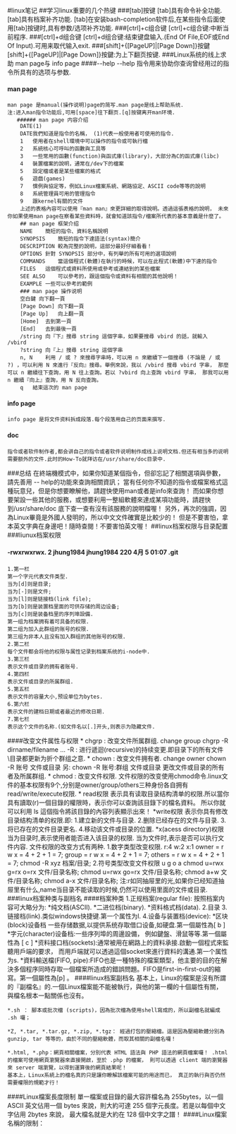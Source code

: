 #linux笔记
##学习linux重要的几个热键
###[tab]按键
	[tab]具有命令补全功能.
	[tab]具有档案补齐功能.
	[tab]在安装bash-completion软件后,在某些指令后面使用[tab]按键时,具有参数/选项补齐功能.
###[ctrl]+c组合键
	[ctrl]+c组合键:中断当前程序.
###[ctrl]+d组合键
	[ctrl]+d组合键:结束键盘输入.(End Of File,EOF或End Of Input).可用来取代输入exit.
###[shift]+{[PageUP]|[Page Down]}按鍵
	[shift]+{[PageUP]|[Page Down]}按鍵:为上下翻页按键.
###Linux系统的线上求助 man page与 info page
####--help
	--help 指令用来协助你查询曾经用过的指令所具有的选项与参数.
#### man page
	man page 是manual(操作说明)page的简写.man page是线上帮助系统.
	注:进入man指令功能后,可用[space]往下翻页.[q]按键离开man环境.
	   ###### man page 内容介绍
		DATE(1)
		DATE我們知道是指令的名稱， (1)代表一般使用者可使用的指令.
		1	使用者在shell環境中可以操作的指令或可執行檔
		2	系統核心可呼叫的函數與工具等
		3	一些常用的函數(function)與函式庫(library)，大部分為C的函式庫(libc)
		4	裝置檔案的說明，通常在/dev下的檔案
		5	設定檔或者是某些檔案的格式
		6	遊戲(games)
		7	慣例與協定等，例如Linux檔案系統、網路協定、ASCII code等等的說明
		8	系統管理員可用的管理指令
		9	跟kernel有關的文件
		上述的表格內容可以使用『man man』來更詳細的取得說明。透過這張表格的說明， 未來你如果使用man page在察看某些資料時，就會知道該指令/檔案所代表的基本意義是什麼了。 
		## man page 框架介绍
		NAME	簡短的指令、資料名稱說明
		SYNOPSIS	簡短的指令下達語法(syntax)簡介
		DESCRIPTION	較為完整的說明，這部分最好仔細看看！
		OPTIONS	針對 SYNOPSIS 部分中，有列舉的所有可用的選項說明
		COMMANDS	當這個程式(軟體)在執行的時候，可以在此程式(軟體)中下達的指令
		FILES	這個程式或資料所使用或參考或連結到的某些檔案
		SEE ALSO	可以參考的，跟這個指令或資料有相關的其他說明！
		EXAMPLE	一些可以參考的範例
		### man page 操作说明
		空白鍵	向下翻一頁
		[Page Down]	向下翻一頁
		[Page Up]	向上翻一頁
		[Home]	去到第一頁
		[End]	去到最後一頁
		/string	向『下』搜尋 string 這個字串，如果要搜尋 vbird 的話，就輸入 /vbird
		?string	向『上』搜尋 string 這個字串
		n, N	利用 / 或 ? 來搜尋字串時，可以用 n 來繼續下一個搜尋 (不論是 / 或 ?) ，可以利用 N 來進行『反向』搜尋。舉例來說，我以 /vbird 搜尋 vbird 字串， 那麼可以 n 繼續往下查詢，用 N 往上查詢。若以 ?vbird 向上查詢 vbird 字串， 那我可以用 n 繼續『向上』查詢，用 N 反向查詢。
		q	結束這次的 man page
#### info page
	info page 是将文件资料拆成段落.每个段落用自己的页面来撰写.
#### doc
	指令或者软件制作者,都会讲自己的指令或者软件说明制作成线上说明文档.但还有相当多的说明需要额外的文件.此时的How-To就拜访在/usr/share/doc目录中.
###总结
    	在終端機模式中，如果你知道某個指令，但卻忘記了相關選項與參數，請先善用 --	help的功能來查詢相關資訊；
    	當有任何你不知道的指令或檔案格式這種玩意兒，但是你想要瞭解他，請趕快使用man或者是info來查詢！
    	而如果你想要架設一些其他的服務，或想要利用一整組軟體來達成某項功能時，請趕快到/usr/share/doc 底下查一查有沒有該服務的說明檔喔！
    	另外，再次的強調，因為Linux畢竟是外國人發明的，所以中文文件確實是比較少的！ 但是不要害怕，拿本英文字典在身邊吧！隨時查閱！不要害怕英文喔！
##linux档案权限与目录配置
###liunux档案权限
#### -rwxrwxrwx. 2 jhung1984 jhung1984 220 4月    5  01:07  .git
	1.第一栏
	第一个字元代表文件类型.
	当为[d]则是目录;
	当为[-]则是文件;
	当为[l]则是链接档(link file);
	当为[b]则是装置档里面的可供存储的周边设备;
	当为[c]则是装备档里的序列埠設備.
	第一组为档案拥有着可具备的权限.
	第二组为加入此群组的账号的权限.
	第三组为非本人且没有加入群组的其他账号的权限.
	2.第二栏
	每个文件都会将他的权限与属性记录到档案系统的i-node中.
	3.第三栏
	表示文件或目录的拥有者账号.
	4.第四栏
	表示文件或目录的所属群组.
	5.第五栏
	表示文件的容量大小,预设单位为bytes.
	6.第六栏
	表示文件的建档日期或者最近的修改日期.
	7.第七栏
	表示这个文件的名称.(如文件名以[.]开头,则表示为隐藏文件.
####改变文件属性与权限
	* chgrp : 改变文件所属群组.
	change group chgrp -R dirname/filename ...
	-R : 进行遞迴(recursive)的持续变更.即目录下的所有文件\目录都更新为折个群组之意.
	* chown : 改变文件拥有者.
	change owner chown -R 账号 文件或目录
	另: chown -R 账号:群组 文件或目录
	更改文件或目录的所有者及所属群组.
	* chmod : 改变文件权限.
	文件权限的改变使用chmod命令.linux文件的基本权限有9个,分别是owner/group/others三种身份各自拥有read/write/execute权限.
	* read权限
	表示具有读取目录结构清单的权限.所以當你具有讀取(r)一個目錄的權限時，表示你可以查詢該目錄下的檔名資料。 所以你就可以利用 ls 這個指令將該目錄的內容列表顯示出來！
	*write权限
	表示你具有修改目录结构清单的权限.即:
	1.建立新的文件与目录.
	2.删除已经存在的文件与目录.
	3.将已存在的文件目录更名.
	4.移动该文件或目录的位置.
	*x(acess directory)权限
	当为目录时,表示使用者能否进入该目录的权限.
	当为文件时,表示是否可以执行文件内容.
	文件权限的改变方式有两种.
	1.数字类型改变权限.
	r:4  w:2  x:1
	owner = r w x = 4 + 2 + 1 = 7;
	group = r w x = 4 + 2 + 1 = 7;
	others = r w x = 4 + 2 + 1 = 7;
	chmod -R xyz 档案/目录;
	2.符号类型改变文件权限
	u g o a
	chmod u=rwx g=rx o=rx 文件/目录名称;
	chmod u=rwx go=rx 文件/目录名称;
	chmod a+w 文件/目录名称;
	chmod a-x 文件/目录名称;
	注:r如同抽屉里的光,如果你已经知道抽屉里有什么,name当目录不能读取的时候,仍然可以使用里面的文件或目录.
###linux档案种类与副档名
####档案种类
	1.正规档案(regular file):
	按照档案内容可大略分为:
	*纯文档(ASCII).
	*二进位档(binary).
	*资料格式档(data).
	2.目录
	3.链接档(link).类似windows快捷键.第一个属性为l.
	4.设备与装置档(device):
	*区块(block)设备档 一些存储数据,以提供系统存取借口设备,如硬盘.第一個屬性為[ b ]
	*字元(character)设备档:一些序列埠的周邊設備， 例如鍵盤、滑鼠等等.第一個屬性為 [ c ]
	*资料接口档(sockets):通常被用在網路上的資料承接.啟動一個程式來監聽用戶端的要求， 而用戶端就可以透過這個socket來進行資料的溝通.第一个属性为s.
	*資料輸送檔(FIFO, pipe):FIFO也是一種特殊的檔案類型，他主要的目的在解決多個程序同時存取一個檔案所造成的錯誤問題。FIFO是first-in-first-out的縮寫。第一個屬性為[p] 。
####linux档案副档名
	基本上，Linux的檔案是沒有所謂的『副檔名』的.一個Linux檔案能不能被執行，與他的第一欄的十個屬性有關， 與檔名根本一點關係也沒有。
	
    *.sh ： 腳本或批次檔 (scripts)，因為批次檔為使用shell寫成的，所以副檔名就編成 .sh 囉；

    *Z, *.tar, *.tar.gz, *.zip, *.tgz： 經過打包的壓縮檔。這是因為壓縮軟體分別為 gunzip, tar 等等的，由於不同的壓縮軟體，而取其相關的副檔名囉！

    *.html, *.php：網頁相關檔案，分別代表 HTML 語法與 PHP 語法的網頁檔案囉！ .html 的檔案可使用網頁瀏覽器來直接開啟，至於 .php 的檔案， 則可以透過 client 端的瀏覽器來 server 端瀏覽，以得到運算後的網頁結果呢！
	基本上，Linux系統上的檔名真的只是讓你瞭解該檔案可能的用途而已， 真正的執行與否仍然需要權限的規範才行！
####Linux檔案長度限制
	單一檔案或目錄的最大容許檔名為 255bytes，以一個 ASCII 英文佔用一個 bytes 來說，則大約可達 255 個字元長度。若是以每個中文字佔用 2bytes 來說， 最大檔名就是大約在 128 個中文字之譜！
####Linux檔案名稱的限制：
